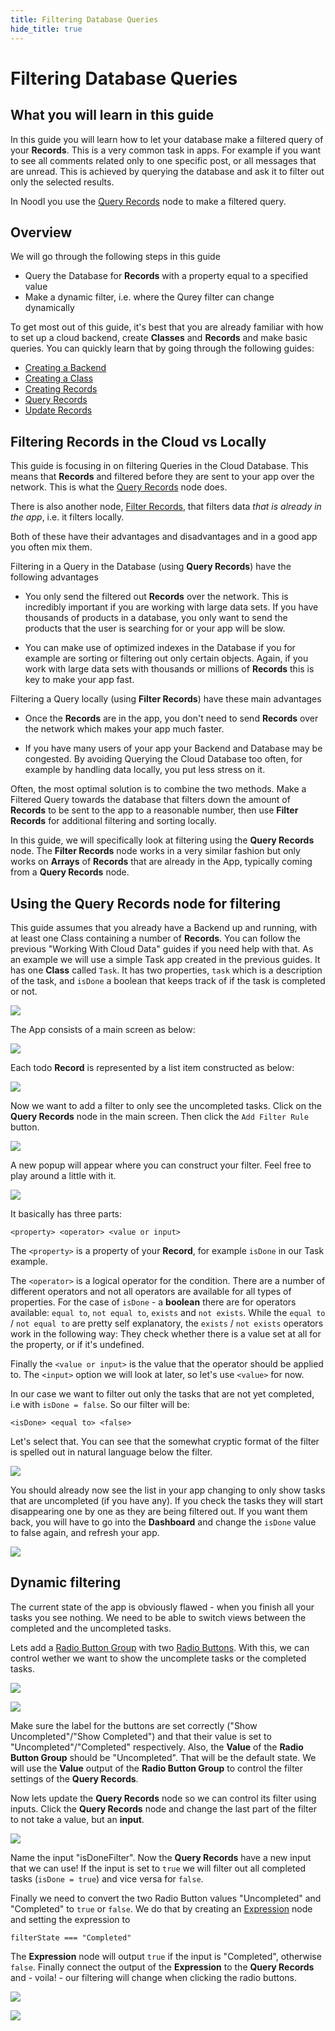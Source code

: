 ```yaml
---
title: Filtering Database Queries
hide_title: true
---
```

# Filtering Database Queries

## What you will learn in this guide

In this guide you will learn how to let your database make a filtered query of your **Records**. This is a very common task in apps. For example if you want to see all comments related only to one specific post, or all messages that are unread. This is achieved by querying the database and ask it to filter out only the selected results.

In Noodl you use the [Query Records](/nodes/data/cloud-data/query-records) node to make a filtered query.

## Overview

We will go through the following steps in this guide

-   Query the Database for **Records** with a property equal to a specified value
-   Make a dynamic filter, i.e. where the Qurey filter can change dynamically

To get most out of this guide, it's best that you are already familiar with how to set up a cloud backend, create **Classes** and **Records** and make basic queries. You can quickly learn that by going through the following guides:

-   [Creating a Backend](/docs/guides/cloud-data/creating-a-backend)
-   [Creating a Class](/docs/guides/cloud-data/creating-a-class)
-   [Creating Records](/docs/guides/cloud-data/creating-new-database-records)
-   [Query Records](/docs/guides/cloud-data/quering-records-from-database)
-   [Update Records](/docs/guides/cloud-data/updating-records)

## Filtering Records in the Cloud vs Locally

This guide is focusing in on filtering Queries in the Cloud Database. This means that **Records** and filtered before they are sent to your app over the network. This is what the [Query Records](/nodes/data/cloud-data/query-records) node does.

There is also another node, [Filter Records](/nodes/data/cloud-data/filter-records), that filters data _that is already in the app_, i.e. it filters locally.

Both of these have their advantages and disadvantages and in a good app you often mix them.

Filtering in a Query in the Database (using **Query Records**) have the following advantages

-   You only send the filtered out **Records** over the network. This is incredibly important if you are working with large data sets. If you have thousands of products in a database, you only want to send the products that the user is searching for or your app will be slow.

-   You can make use of optimized indexes in the Database if you for example are sorting or filtering out only certain objects. Again, if you work with large data sets with thousands or millions of **Records** this is key to make your app fast.

Filtering a Query locally (using **Filter Records**) have these main advantages

-   Once the **Records** are in the app, you don't need to send **Records** over the network which makes your app much faster.

-   If you have many users of your app your Backend and Database may be congested. By avoiding Querying the Cloud Database too often, for example by handling data locally, you put less stress on it.

Often, the most optimal solution is to combine the two methods. Make a Filtered Query towards the database that filters down the amount of **Records** to be sent to the app to a reasonable number, then use **Filter Records** for additional filtering and sorting locally.

In this guide, we will specifically look at filtering using the **Query Records** node. The **Filter Records** node works in a very similar fashion but only works on **Arrays** of **Records** that are already in the App, typically coming from a **Query Records** node.

## Using the Query Records node for filtering

This guide assumes that you already have a Backend up and running, with at least one Class containing a number of **Records**. You can follow the previous "Working With Cloud Data" guides if you need help with that. As an example we will use a simple Task app created in the previous guides. It has one **Class** called `Task`. It has two properties, `task` which is a description of the task, and `isDone` a boolean that keeps track of if the task is completed or not.

<div className="ndl-image-with-background l">

![](/docs/guides/cloud-data/filtering-database-queries/checkbox-anim.gif)

</div>

The App consists of a main screen as below:

<div className="ndl-image-with-background l">

![](/docs/guides/cloud-data/filtering-database-queries/orig-app.png)

</div>

Each todo **Record** is represented by a list item constructed as below:

<div className="ndl-image-with-background l">

![](/docs/guides/cloud-data/filtering-database-queries/list-item-2.png)

</div>

Now we want to add a filter to only see the uncompleted tasks. Click on the **Query Records** node in the main screen. Then click the `Add Filter Rule` button.

<div className="ndl-image-with-background">

![](/docs/guides/cloud-data/filtering-database-queries/add-filter-rule-1.png)

</div>

A new popup will appear where you can construct your filter. Feel free to play around a little with it.

<div className="ndl-image-with-background">

![](/docs/guides/cloud-data/filtering-database-queries/add-filter-rule-2.png)

</div>

It basically has three parts:

`<property> <operator> <value or input>`

The `<property>` is a property of your **Record**, for example `isDone` in our Task example.

The `<operator>` is a logical operator for the condition. There are a number of different operators and not all operators are available for all types of properties.
For the case of `isDone` - a **boolean** there are for operators available: `equal to`, `not equal to`, `exists` and `not exists`. While the `equal to` / `not equal to` are pretty self explanatory, the `exists` / `not exists` operators work in the following way: They check whether there is a value set at all for the property, or if it's undefined.

Finally the `<value or input>` is the value that the operator should be applied to. The `<input>` option we will look at later, so let's use `<value>` for now.

In our case we want to filter out only the tasks that are not yet completed, i.e with `isDone = false`. So our filter will be:

`<isDone> <equal to> <false>`

Let's select that. You can see that the somewhat cryptic format of the filter is spelled out in natural language below the filter.

<div className="ndl-image-with-background">

![](/docs/guides/cloud-data/filtering-database-queries/add-filter-rule-3.png)

</div>

You should already now see the list in your app changing to only show tasks that are uncompleted (if you have any). If you check the tasks they will start disappearing one by one as they are being filtered out. If you want them back, you will have to go into the **Dashboard** and change the `isDone` value to false again, and refresh your app.

<div className="ndl-image-with-background l">

![](/docs/guides/cloud-data/filtering-database-queries/completing-tasks.gif)

</div>

## Dynamic filtering

The current state of the app is obviously flawed - when you finish all your tasks you see nothing. We need to be able to switch views between the completed and the uncompleted tasks.

Lets add a [Radio Button Group](/nodes/ui-controls/radio-button-group) with two [Radio Buttons](/nodes/ui-controls/radio-button). With this, we can control wether we want to show the uncomplete tasks or the completed tasks.

<div className="ndl-image-with-background l">

![](/docs/guides/cloud-data/filtering-database-queries/radiobutton-1.png)

</div>

<div className="ndl-image-with-background">

![](/docs/guides/cloud-data/filtering-database-queries/radiobutton-2.png)

</div>

Make sure the label for the buttons are set correctly ("Show Uncompleted"/"Show Completed") and that their value is set to "Uncompleted"/"Completed" respectively. Also, the **Value** of the **Radio Button Group** should be "Uncompleted". That will be the default state. We will use the **Value** output of the **Radio Button Group** to control the filter settings of the **Query Records**.

Now lets update the **Query Records** node so we can control its filter using inputs. Click the **Query Records** node and change the last part of the filter to not take a value, but an **input**.

<div className="ndl-image-with-background l">

![](/docs/guides/cloud-data/filtering-database-queries/add-filter-rule-4.png)

</div>

Name the input "isDoneFilter". Now the **Query Records** have a new input that we can use! If the input is set to `true` we will filter out all completed tasks (`isDone = true`) and vice versa for `false`.

Finally we need to convert the two Radio Button values "Uncompleted" and "Completed" to `true` or `false`. We do that by creating an [Expression](/nodes/math/expression) node and setting the expression to

`filterState === "Completed"`

The **Expression** node will output `true` if the input is "Completed", otherwise `false`. Finally connect the output of the **Expression** to the **Query Records** and - voila! - our filtering will change when clicking the radio buttons.

<div className="ndl-image-with-background l">

![](/docs/guides/cloud-data/filtering-database-queries/radiobutton-3.png)

</div>

<div className="ndl-image-with-background l">

![](/docs/guides/cloud-data/filtering-database-queries/radiobutton-ui.gif)

</div>
